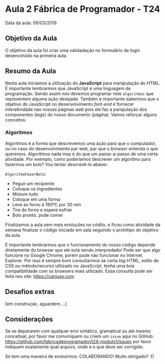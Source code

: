# Aula 2 Fábrica de Programador - T24

Data da aula: 09/03/2019

## Objetivo da Aula

O objetivo da aula foi criar uma validadação no formulário de login desenvolvido na primeira aula.

## Resumo da Aula

Nesta aula iniciamos a utilização do **JavaScript** para manipulação do HTML. É importante lembrarmos que JavaScript é uma linguagem de programação. Sendo assim nós devemos programar nele `algoritmos` que representem alguma ação desejada. Também é importante sabermos que o objetivo do JavaScript no desenvolvimento *font-end* é fornecer interatividade nas nossas páginas *web* pois ele faz a panipulação dos componentes (*tags*) do nosso documento (página). Vamos reforçar alguns conceitos:

### Algoritmos

Algoritmos é a forma que descrevemos uma ação para que o computador, ou no caso do desenvolvimento par web, par que o *browser* entenda o que queremos. Algoritmos nada mas é do que um passo-a-passo de uma certa atividade. Por exemplo, como poderíamos descrever um algoritmo para fazermos um bolo? Vou tentar descrevê-lo abaixo:

`AlgoritmoFazerBolo`:
 - Pegue um recipiente
 - Coloque os ingredientes
 - Misture tudo
 - Coloque em uma forma
 - Leve ao forno à 180ºC por 30 min
 - Tire do forno e espere esfriar
 - Bolo pronto, pode comer

Finalizamos a aula sem mais evoluções no códito, e ficou como atividade da semana finalizar o código iniciado em sala seguindo o protótipo do objetivo da aula.

É importante lembrarmos que o funcionamento do nosso código depende diretamente do browser que ele está sendo interpredado! Pode ser que algo funcione no Google Chrome, porém pode não funcionar no Internet Explorer. Por isso é sempre bom consultarmos se certa *tag* HTML, estilo de CSS ou método/recurso utilizado no JavaScript, tenha uma boa compatibilidade com os browsers mais utilizado. Essa consulta pode ser feita nes site: https://caniuse.com

## Desafios extras

[em construção, aguardem....]

## Considerações

Se se depararem com qualquer erro sintático, gramatical ou até mesmo conceitual, por favor me comuniquem ou criem um `issue` aqui no GitHub: https://github.com/fabricadeprogramador/t24-modulo1/issues por favor indiquem exatamente qual arquivo, onde e o que deve ser corrigido.

Só tem uma maneira de evoluírmos: COLABORANDO! Muito obrigado!! :D